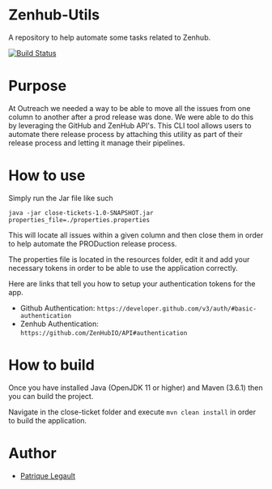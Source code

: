 # Zenhub-Utils
A repository to help automate some tasks related to Zenhub.

[![Build Status](https://travis-ci.com/AES-Outreach/Zenhub-Utils.svg?branch=master)](https://travis-ci.com/AES-Outreach/Zenhub-Utils)

# Purpose

At Outreach we needed a way to be able to move all the issues from one column to another after a prod release was done. We were able to do this by leveraging the GitHub and ZenHub API's. This CLI tool allows users to automate there release process by attaching this utility as part of their release process and letting it manage their pipelines.

# How to use

Simply run the Jar file like such

```
java -jar close-tickets-1.0-SNAPSHOT.jar properties_file=./properties.properties
```

This will locate all issues within a given column and then close them in order to help automate the PRODuction release process.

The properties file is located in the resources folder, edit it and add your necessary tokens in order to be able to use the application correctly.

Here are links that tell you how to setup your authentication tokens for the app.

* Github Authentication: `https://developer.github.com/v3/auth/#basic-authentication`
* Zenhub Authentication: `https://github.com/ZenHubIO/API#authentication`

# How to build

Once you have installed Java (OpenJDK 11 or higher) and Maven (3.6.1) then you can build the project.

Navigate in the close-ticket folder and execute `mvn clean install` in order to build the application.

# Author

- [Patrique Legault](https://github.com/pat-lego)
